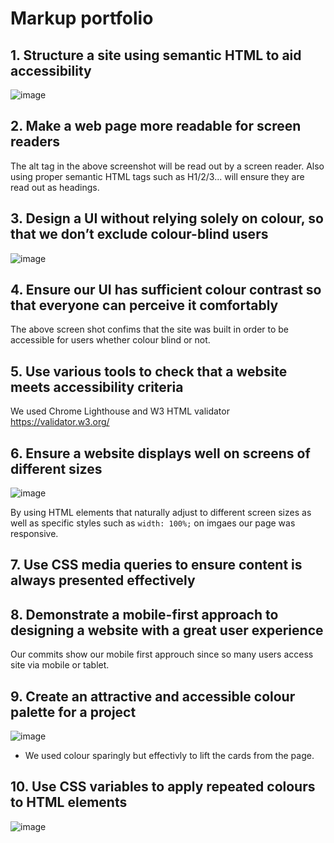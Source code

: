 # Markup portfolio

## 1. Structure a site using semantic HTML to aid accessibility

![image](https://user-images.githubusercontent.com/99536044/203397951-f49851a9-c752-465a-b0b0-2887e40e9666.png)

## 2. Make a web page more readable for screen readers

The alt tag in the above screenshot will be read out by a screen reader. Also using proper semantic HTML tags such as H1/2/3... will ensure they are read out as headings. 

## 3. Design a UI without relying solely on colour, so that we don’t exclude colour-blind users

![image](https://user-images.githubusercontent.com/99536044/203399183-c184b7ee-aaea-4f62-b3e2-227193d3e805.png)

## 4. Ensure our UI has sufficient colour contrast so that everyone can perceive it comfortably

The above screen shot confims that the site was built in order to be accessible for users whether colour blind or not.

## 5. Use various tools to check that a website meets accessibility criteria

We used Chrome Lighthouse and W3 HTML validator https://validator.w3.org/

## 6. Ensure a website displays well on screens of different sizes

![image](https://user-images.githubusercontent.com/99536044/203401095-9fdc87a4-b557-416b-a381-39db7f3c14ce.png)

By using HTML elements that naturally adjust to different screen sizes as well as specific styles such as `width: 100%;` on imgaes our page was responsive.

## 7. Use CSS media queries to ensure content is always presented effectively



## 8. Demonstrate a mobile-first approach to designing a website with a great user experience

Our commits show our mobile first approuch since so many users access site via mobile or tablet.

## 9. Create an attractive and accessible colour palette for a project

![image](https://user-images.githubusercontent.com/99536044/203401690-feff4ce9-f9b5-46f3-bb2c-c5c8be80afc7.png)

- We used colour sparingly but effectivly to lift the cards from the page.

## 10. Use CSS variables to apply repeated colours to HTML elements

![image](https://user-images.githubusercontent.com/99536044/203402013-672285b9-03a4-43d3-ad4c-cc1c24d6e99e.png)

